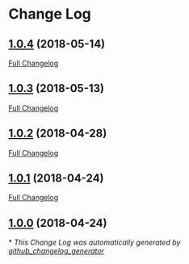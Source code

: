 # Change Log

## [1.0.4](https://github.com/gordonbanderson/Payment-Tools/tree/1.0.4) (2018-05-14)
[Full Changelog](https://github.com/gordonbanderson/Payment-Tools/compare/1.0.3...1.0.4)

## [1.0.3](https://github.com/gordonbanderson/Payment-Tools/tree/1.0.3) (2018-05-13)
[Full Changelog](https://github.com/gordonbanderson/Payment-Tools/compare/1.0.2...1.0.3)

## [1.0.2](https://github.com/gordonbanderson/Payment-Tools/tree/1.0.2) (2018-04-28)
[Full Changelog](https://github.com/gordonbanderson/Payment-Tools/compare/1.0.1...1.0.2)

## [1.0.1](https://github.com/gordonbanderson/Payment-Tools/tree/1.0.1) (2018-04-24)
[Full Changelog](https://github.com/gordonbanderson/Payment-Tools/compare/1.0.0...1.0.1)

## [1.0.0](https://github.com/gordonbanderson/Payment-Tools/tree/1.0.0) (2018-04-24)


\* *This Change Log was automatically generated by [github_changelog_generator](https://github.com/skywinder/Github-Changelog-Generator)*
